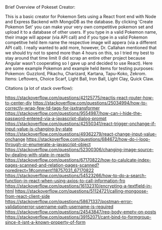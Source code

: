 Brief Overview of Pokeset Creator:

This is a basic creator for Pokemon Sets using a React front end with Node and Express Backend with MongoDB as the database. By clicking 'Create Pokemon Set' you can make your very own competitive pokemon set and upload it to a database of other users. If you type in a valid Pokemon name, their image will appear (via API call) and if you type in a valid Pokemon competitve held item name the respective image will appera (via a different API call). I really wanted to add more, however, Dr. Callahan mentioned that we should try not to spend more than 4 hours on this, so I tried my best to stay around that time limit (I did scrap an entire other project because Angular wasn't cooperating so I gave up and decided to use React). 
Here are some example Pokemon and example held items for testing purposes: 
Pokemon: Guzzlord, Pikachu, Charizard, Kartana, Tapu-Koko, Zekrom.
Items: Leftovers, Choice Scarf, Light Ball, Iron Ball, Light Clay, Quick Claw.

Citations (a lot of stack overflow):

https://stackoverflow.com/questions/42125775/reactjs-react-router-how-to-center-div
https://stackoverflow.com/questions/25034994/how-to-correctly-wrap-few-td-tags-for-jsxtransformer
https://stackoverflow.com/questions/9554987/how-can-i-hide-the-password-entered-via-a-javascript-dialog-prompt
https://stackoverflow.com/questions/42550341/react-trigger-onchange-if-input-value-is-changing-by-state
https://stackoverflow.com/questions/49362279/react-change-input-value-onchange
https://stackoverflow.com/questions/684672/how-do-i-loop-through-or-enumerate-a-javascript-object
https://stackoverflow.com/questions/52300306/changing-image-source-by-dealing-with-state-in-reactjs
https://stackoverflow.com/questions/67170822/how-to-calulcate-index-pages-scanned-and-relation-pages-scanned?noredirect=1#comment118757031_67170822
https://stackoverflow.com/questions/54523266/how-to-do-a-search-function-in-react-when-using-axios-to-call-information-fro
https://stackoverflow.com/questions/16132310/encrypting-a-textfield-in-html
https://stackoverflow.com/questions/51124721/calling-mongoose-from-react-client-side
https://stackoverflow.com/questions/58671337/postman-error-validationerror-username-path-username-is-required
https://stackoverflow.com/questions/24543847/req-body-empty-on-posts
https://stackoverflow.com/questions/39152071/cant-bind-to-formgroup-since-it-isnt-a-known-property-of-form
